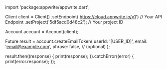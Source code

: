 import 'package:appwrite/appwrite.dart';

Client client = Client()
  .setEndpoint('https://cloud.appwrite.io/v1') // Your API Endpoint
  .setProject('5df5acd0d48c2'); // Your project ID

Account account = Account(client);

Future result = account.createEmailToken(
  userId: '[USER_ID]',
  email: 'email@example.com',
  phrase: false, // (optional)
);

result.then((response) {
  print(response);
}).catchError((error) {
  print(error.response);
});

